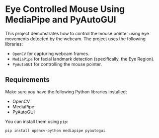 # Eye Controlled Mouse Using MediaPipe and PyAutoGUI

This project demonstrates how to control the mouse pointer using eye movements detected by the webcam. The project uses the following libraries:

- `OpenCV` for capturing webcam frames.
- `MediaPipe` for facial landmark detection (specifically, the Eye Region).
- `PyAutoGUI` for controlling the mouse pointer.

## Requirements

Make sure you have the following Python libraries installed:

- OpenCV
- MediaPipe
- PyAutoGUI

You can install them using `pip`:

```bash
pip install opencv-python mediapipe pyautogui
